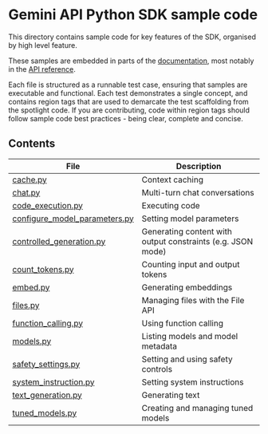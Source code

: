 # Gemini API Python SDK sample code

This directory contains sample code for key features of the SDK, organised by high level feature.

These samples are embedded in parts of the [documentation](https://ai.google.dev), most notably in the [API reference](https://ai.google.dev/api).

Each file is structured as a runnable test case, ensuring that samples are executable and functional. Each test demonstrates a single concept, and contains region tags that are used to demarcate the test scaffolding from the spotlight code. If you are contributing, code within region tags should follow sample code best practices - being clear, complete and concise.

## Contents

| File | Description |
| ---- | ----------- |
| [cache.py](./cache.py) | Context caching |
| [chat.py](./chat.py) | Multi-turn chat conversations |
| [code_execution.py](./code_execution.py) | Executing code |
| [configure_model_parameters.py](./configure_model_parameters.py) | Setting model parameters |
| [controlled_generation.py](./controlled_generation.py) | Generating content with output constraints (e.g. JSON mode) |
| [count_tokens.py](./count_tokens.py) | Counting input and output tokens |
| [embed.py](./embed.py) | Generating embeddings |
| [files.py](./files.py) | Managing files with the File API |
| [function_calling.py](./function_calling.py) | Using function calling |
| [models.py](./models.py) | Listing models and model metadata |
| [safety_settings.py](./safety_settings.py) | Setting and using safety controls |
| [system_instruction.py](./system_instruction.py) | Setting system instructions |
| [text_generation.py](./text_generation.py) | Generating text |
| [tuned_models.py](./tuned_models.py) | Creating and managing tuned models |
